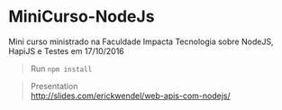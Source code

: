 # MiniCurso-NodeJs
Mini curso ministrado na Faculdade Impacta Tecnologia sobre NodeJS, HapiJS e Testes em 17/10/2016

> Run
 `npm install`
 
 > Presentation <br />
 <a href="http://slides.com/erickwendel/web-apis-com-nodejs/fullscreen">http://slides.com/erickwendel/web-apis-com-nodejs/</a>
